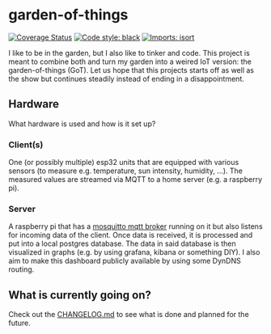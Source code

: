 # garden-of-things
[![Coverage Status](https://coveralls.io/repos/github/frank690/garden-of-things/badge.svg?branch=master)](https://coveralls.io/github/frank690/garden-of-things?branch=master)
[![Code style: black](https://img.shields.io/badge/code%20style-black-000000.svg)](https://github.com/psf/black)
[![Imports: isort](https://img.shields.io/badge/%20imports-isort-%231674b1?style=flat&labelColor=ef8336)](https://pycqa.github.io/isort/)


I like to be in the garden, but I also like to tinker and code.
This project is meant to combine both and turn my garden into a weired IoT version: the garden-of-things (GoT).
Let us hope that this projects starts off as well as the show but continues steadily instead of ending in a disappointment.

## Hardware
What hardware is used and how is it set up?

### Client(s)
One (or possibly multiple) esp32 units that are equipped with various sensors
(to measure e.g. temperature, sun intensity, humidity, ...). The measured values are streamed via MQTT to a home server (e.g. a raspberry pi).

### Server
A raspberry pi that has a [mosquitto mqtt broker](https://mosquitto.org/) running on it but also listens for incoming data of the client.
Once data is received, it is processed and put into a local postgres database.
The data in said database is then visualized in graphs (e.g. by using grafana, kibana or something DIY).
I also aim to make this dashboard publicly available by using some DynDNS routing.

## What is currently going on?
Check out the [CHANGELOG.md](./CHANGELOG.md) to see what is done and planned for the future.